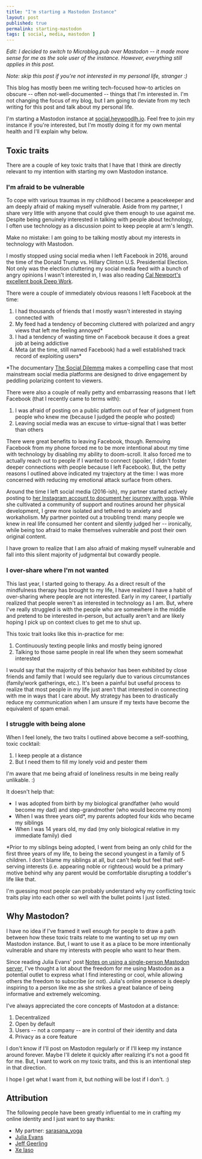 ```yaml
---
title: "I'm starting a Mastodon Instance"
layout: post
published: true
permalink: starting-mastodon
tags: [ social, media, mastodon ]
---
```


_Edit: I decided to switch to Microblog.pub over Mastodon -- it made more sense for me as the sole user of the instance. However, everything still applies in this post._

_Note: skip this post if you're not interested in my personal life, stranger :)_

This blog has mostly been me writing tech-focused how-to articles on obscure -- often not-well-documented -- things that I'm interested in. I'm not changing the focus of my blog, but I am going to deviate from my tech writing for this post and talk about my personal life.

I'm starting a Mastodon instance at [social.heywoodlh.io](https://social.heywoodlh.io). Feel free to join my instance if you're interested, but I'm mostly doing it for my own mental health and I'll explain why below.

## Toxic traits

There are a couple of key toxic traits that I have that I think are directly relevant to my intention with starting my own Mastodon instance.

### I'm afraid to be vulnerable

To cope with various traumas in my childhood I became a peacekeeper and am deeply afraid of making myself vulnerable. Aside from my partner, I share very little with anyone that could give them enough to use against me. Despite being genuinely interested in talking with people about technology, I often use technology as a discussion point to keep people at arm's length.

Make no mistake: I am going to be talking mostly about my interests in technology with Mastodon.

I mostly stopped using social media when I left Facebook in 2016, around the time of the Donald Trump vs. Hillary Clinton U.S. Presidential Election. Not only was the election cluttering my social media feed with a bunch of angry opinions I wasn't interested in, I was also reading [Cal Newport's excellent book Deep Work](https://calnewport.com/deep-work-rules-for-focused-success-in-a-distracted-world/).

There were a couple of immediately obvious reasons I left Facebook at the time:
1. I had thousands of friends that I mostly wasn't interested in staying connected with
2. My feed had a tendency of becoming cluttered with polarized and angry views that left me feeling annoyed*
3. I had a tendency of wasting time on Facebook because it does a great job at being addictive
4. Meta (at the time, still named Facebook) had a well established track record of exploiting users*

*The documentary [The Social Dilemma](https://www.thesocialdilemma.com/) makes a compelling case that most mainstream social media platforms are designed to drive engagement by peddling polarizing content to viewers.

There were also a couple of really petty and embarrassing reasons that I left Facebook (that I recently came to terms with):
1. I was afraid of posting on a public platform out of fear of judgment from people who knew me (because I judged the people who posted)
2. Leaving social media was an excuse to virtue-signal that I was better than others

There were great benefits to leaving Facebook, though. Removing Facebook from my phone forced me to be more intentional about my time with technology by disabling my ability to doom-scroll. It also forced me to actually reach out to people if I wanted to connect (spoiler, I didn't foster deeper connections with people because I left Facebook). But, the petty reasons I outlined above indicated my trajectory at the time: I was more concerned with reducing my emotional attack surface from others.

Around the time I left social media (2016-ish), my partner started actively posting to [her Instagram account to document her journey with yoga](https://www.instagram.com/sarasana_yoga/). While she cultivated a community of support and routines around her physical development, I grew more isolated and tethered to anxiety and workaholism. My partner pointed out a troubling trend: many people we knew in real life consumed her content and silently judged her -- ironically, while being too afraid to make themselves vulnerable and post their own original content.

I have grown to realize that I am also afraid of making myself vulnerable and fall into this silent majority of judgmental but cowardly people.

### I over-share where I'm not wanted

This last year, I started going to therapy. As a direct result of the mindfulness therapy has brought to my life, I have realized I have a habit of over-sharing where people are not interested. Early in my career, I partially realized that people weren't as interested in technology as I am. But, where I've really struggled is with the people who are somewhere in the middle and pretend to be interested in-person, but actually aren't and are likely hoping I pick up on context clues to get me to shut up.

This toxic trait looks like this in-practice for me:
1. Continuously texting people links and mostly being ignored
2. Talking to those same people in real life when they seem somewhat interested

I would say that the majority of this behavior has been exhibited by close friends and family that I would see regularly due to various circumstances (family/work gatherings, etc.). It's been a painful but useful process to realize that most people in my life just aren't that interested in connecting with me in ways that I care about. My strategy has been to drastically reduce my communication when I am unsure if my texts have become the equivalent of spam email.

### I struggle with being alone

When I feel lonely, the two traits I outlined above become a self-soothing, toxic cocktail:
1. I keep people at a distance
2. But I need them to fill my lonely void and pester them

I'm aware that me being afraid of loneliness results in me being really unlikable. :) 

It doesn't help that:
- I was adopted from birth by my biological grandfather (who would become my dad) and step-grandmother (who would become my mom)
- When I was three years old*, my parents adopted four kids who became my siblings
- When I was 14 years old, my dad (my only biological relative in my immediate family) died

*Prior to my siblings being adopted, I went from being an only child for the first three years of my life, to being the second youngest in a family of 5 children. I don't blame my siblings at all, but can't help but feel that self-serving interests (i.e. appearing noble or righteous) would be a primary motive behind why any parent would be comfortable disrupting a toddler's life like that.

I'm guessing most people can probably understand why my conflicting toxic traits play into each other so well with the bullet points I just listed.

## Why Mastodon?

I have no idea if I've framed it well enough for people to draw a path between how these toxic traits relate to me wanting to set up my own Mastodon instance. But, I want to use it as a place to be more intentionally vulnerable and share my interests with people who want to hear them.

Since reading Julia Evans' post [Notes on using a single-person Mastodon server](https://jvns.ca/blog/2023/08/11/some-notes-on-mastodon/), I've thought a lot about the freedom for me using Mastodon as a potential outlet to express what I find interesting or cool, while allowing others the freedom to subscribe (or not). Julia's online presence is deeply inspiring to a person like me as she strikes a great balance of being informative and extremely welcoming.

I've always appreciated the core concepts of Mastodon at a distance:
1. Decentralized
2. Open by default
3. Users -- not a company -- are in control of their identity and data
4. Privacy as a core feature

I don't know if I'll post on Mastodon regularly or if I'll keep my instance around forever. Maybe I'll delete it quickly after realizing it's not a good fit for me. But, I want to work on my toxic traits, and this is an intentional step in that direction.

I hope I get what I want from it, but nothing will be lost if I don't. :)

## Attribution

The following people have been greatly influential to me in crafting my online identity and I just want to say thanks:

- My partner: [sarasana_yoga](https://www.instagram.com/sarasana_yoga/)
- [Julia Evans](https://jvns.ca/)
- [Jeff Geerling](https://www.jeffgeerling.com/)
- [Xe Iaso](https://xeiaso.net/)
